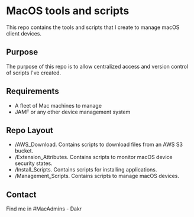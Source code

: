 MacOS tools and scripts
===========
This repo contains the tools and scripts that I create to manage macOS client devices.

Purpose
-------
The purpose of this repo is to allow centralized access and version control of scripts I've created.

## Requirements
* A fleet of Mac machines to manage
* JAMF or any other device management system

## Repo Layout
* /AWS_Download. Contains scripts to download files from an AWS S3 bucket.
* /Extension_Attributes. Contains scripts to monitor macOS device security states.
* /Install_Scripts. Contains scripts for installing applications.
* /Management_Scripts. Contains scripts to manage macOS devices.


## Contact
Find me in #MacAdmins - Dakr
